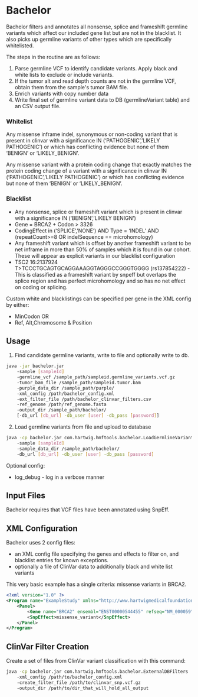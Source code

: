 # Bachelor

Bachelor filters and annotates all nonsense, splice and frameshift germline variants which affect our included gene list but are not in the blacklist. It also picks up germline variants of other types which are specifically whitelisted.

The steps in the routine are as follows:
1. Parse germline VCF to identify candidate variants. Apply black and white lists to exclude or include variants.
2. If the tumor alt and read depth counts are not in the germline VCF, obtain them from the sample's tumor BAM file.
3. Enrich variants with copy number data
4. Write final set of germline variant data to DB (germlineVariant table) and an CSV output file.

### Whitelist

Any missense inframe indel, synonymous or non-coding variant that is present in clinvar with a significance IN (‘PATHOGENIC’,’LIKELY PATHOGENIC’)  or which has conflicting evidence but none of them  ‘BENIGN’ or ‘LIKELY_BENIGN’. 

Any missense variant with a protein coding change that exactly matches the protein coding change of a variant with a significance in clinvar IN (‘PATHOGENIC’,’LIKELY PATHOGENIC’) or which has conflicting evidence but none of them ‘BENIGN’ or ‘LIKELY_BENIGN’. 

### Blacklist
 - Any nonsense, splice or frameshift variant which is present in clinvar with a significance IN (‘BENIGN’,’LIKELY BENIGN’)
 - Gene = BRCA2 + Codon > 3326 
 - CodingEffect in (‘SPLICE’,’NONE’) AND Type = ‘INDEL’ AND (repeatCount>=8 OR indelSequence == microhomology)
 - Any frameshift variant which is offset by another frameshift variant to be net inframe in more than 50% of samples which it is found in our cohort.  These will appear as explicit variants in our blacklist configuration 
 - TSC2 16:2137924 T>TCCCTGCAGTGCAGGAAAGGTAGGGCCGGGTGGGG (rs137854222) - This is classified as a frameshift variant by snpeff but overlaps the splice region and has perfect microhomology and so has no net effect on coding or splicing.

Custom white and blacklistings can be specified per gene in the XML config by either:
- MinCodon OR
- Ref, Alt,Chromosome & Position


## Usage

1. Find candidate germline variants, write to file and optionally write to db.

```bash
java -jar bachelor.jar 
    -sample [sampleId] 
    -germline_vcf /sample_path/sampleid.germline_variants.vcf.gz
    -tumor_bam_file /sample_path/sampleid.tumor.bam 
    -purple_data_dir /sample_path/purple/
    -xml_config /path/bachelor_config.xml 
    -ext_filter_file /path/bachelor_clinvar_filters.csv
    -ref_genome /path/ref_genome.fasta 
    -output_dir /sample_path/bachelor/ 
    [-db_url [db_url] -db_user [user] -db_pass [password]] 
```

2. Load germline variants from file and upload to database

```bash
java -cp bachelor.jar com.hartwig.hmftools.bachelor.LoadGermlineVariants 
    -sample [sampleId] 
    -sample_data_dir /sample_path/bachelor/
    -db_url [db_url] -db_user [user] -db_pass [password] 
```

Optional config:
- log_debug - log in a verbose manner


## Input Files

Bachelor requires that VCF files have been annotated using SnpEff.

## XML Configuration

Bachelor uses 2 config files:
* an XML config file specifying the genes and effects to filter on, and blacklist entries for known exceptions.
* optionally a file of ClinVar data to additionally black and white list variants

This very basic example has a single criteria: missense variants in BRCA2.

```xml
<?xml version="1.0" ?>
<Program name="ExampleStudy" xmlns="http://www.hartwigmedicalfoundation.nl/bachelor.xsd">
    <Panel>
        <Gene name="BRCA2" ensembl="ENST00000544455" refseq="NM_000059"/>
        <SnpEffect>missense_variant</SnpEffect>
    </Panel>
</Program>
```


## ClinVar Filter Creation

Create a set of files from ClinVar variant classification with this command:

```bash
java -cp bachelor.jar com.hartwig.hmftools.bachelor.ExternalDBFilters
    -xml_config /path/to/bachelor_config.xml 
    -create_filter_file /path/to/clinvar_snp.vcf.gz 
    -output_dir /path/to/dir_that_will_hold_all_output
```
